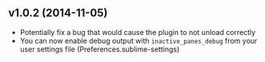 v1.0.2 (2014-11-05)
-------------------

- Potentially fix a bug that would cause the plugin to not unload correctly
- You can now enable debug output with `inactive_panes_debug` from your user
  settings file (Preferences.sublime-settings)
